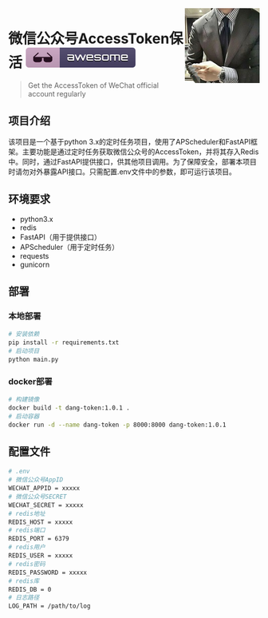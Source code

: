 <img src="42042015.jpg" align="right" />

# 微信公众号AccessToken保活  [![Awesome](badge.svg)](#)
> Get the AccessToken of WeChat official account regularly

## 项目介绍
该项目是一个基于python 3.x的定时任务项目，使用了APScheduler和FastAPI框架。主要功能是通过定时任务获取微信公众号的AccessToken，并将其存入Redis中。同时，通过FastAPI提供接口，供其他项目调用。为了保障安全，部署本项目时请勿对外暴露API接口。只需配置.env文件中的参数，即可运行该项目。

## 环境要求
- python3.x
- redis
- FastAPI（用于提供接口）
- APScheduler（用于定时任务）
- requests
- gunicorn

## 部署
### 本地部署
```bash
# 安装依赖
pip install -r requirements.txt
# 启动项目
python main.py
```
### docker部署
```bash
# 构建镜像
docker build -t dang-token:1.0.1 .
# 启动容器
docker run -d --name dang-token -p 8000:8000 dang-token:1.0.1
```

## 配置文件
```bash
# .env
# 微信公众号AppID
WECHAT_APPID = xxxxx
# 微信公众号SECRET
WECHAT_SECRET = xxxxx
# redis地址
REDIS_HOST = xxxxx
# redis端口
REDIS_PORT = 6379
# redis用户
REDIS_USER = xxxxx
# redis密码
REDIS_PASSWORD = xxxxx
# redis库
REDIS_DB = 0
# 日志路径
LOG_PATH = /path/to/log
```
